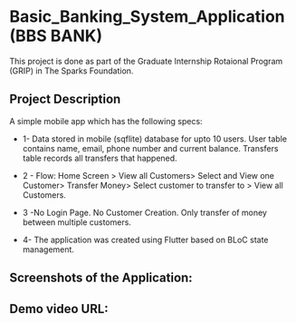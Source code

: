 # Basic_Banking_System_Application (BBS BANK)

This project is done as part of the Graduate Internship Rotaional Program (GRIP) in The Sparks Foundation.

## Project Description
A simple mobile app which has the following specs:  
* 1- Data stored in mobile (sqflite) database for upto 10 users. User table contains 
  name, email, phone number and current balance. Transfers table records
  all transfers that happened.  

* 2 - Flow: Home Screen > View all Customers> Select and View
  one Customer> Transfer Money> Select customer to transfer
  to > View all Customers.  

* 3 -No Login Page. No Customer Creation. Only transfer of
  money between multiple customers.  
  
* 4- The application was created using Flutter based on BLoC state management.  
  
 
## Screenshots of the Application:
 
 ## Demo video URL: 
 
